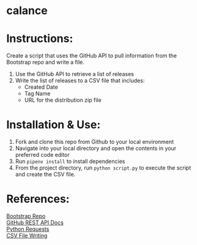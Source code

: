 # calance

# Instructions:
Create a script that uses the GitHub API to pull information from the Bootstrap repo and write a file.

1. Use the GitHub API to retrieve a list of releases
2. Write the list of releases to a CSV file that includes:
    - Created Date
    - Tag Name
    - URL for the distribution zip file

# Installation & Use:
1. Fork and clone this repo from Github to your local environment
2. Navigate into your local directory and open the contents in your preferred code editor
3. Run `pipenv install` to install dependencies 
4. From the project directory, run `python script.py` to execute the script and create the CSV file.

# References:
[Bootstrap Repo](https://github.com/twbs/bootstrap) <br>
[GitHub REST API Docs](https://docs.github.com/en/rest?apiVersion=2022-11-28) <br>
[Python Requests](https://pypi.org/project/requests/) <br>
[CSV File Writing](https://docs.python.org/3/library/csv.html) <br>